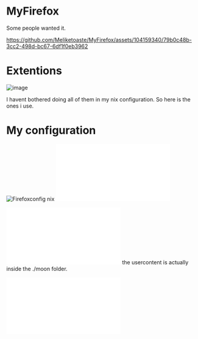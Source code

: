 # MyFirefox
Some people wanted it. 

https://github.com/Meliketoaste/MyFirefox/assets/104159340/79b0c48b-3cc2-498d-bc67-6df1f0eb3962


# Extentions 
![image](https://github.com/Meliketoaste/MyFirefox/assets/104159340/c0063340-726c-4086-9ad7-05d85d5ef6eb)

I havent bothered doing all of them in my nix configuration.
So here is the ones i use.
# My configuration
![Firefoxconfig nix](./default.nix)
![Userchrome.css](./userChrome.css)

![UserContent.css](./userContent.css)
the usercontent is actually inside the ./moon folder. 

![SideBerry Json](./sidebery-data-2024.04.01-13.11.45.json)
